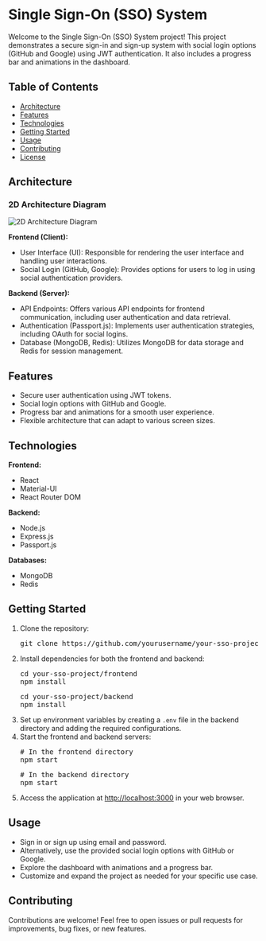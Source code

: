 
<h1>Single Sign-On (SSO) System</h1>
<p>Welcome to the Single Sign-On (SSO) System project! This project demonstrates a secure sign-in and sign-up
        system with social login options (GitHub and Google) using JWT authentication. It also includes a progress bar
        and animations in the dashboard.</p>
<h2>Table of Contents</h2>
    <ul>
        <li><a href="#architecture">Architecture</a></li>
        <li><a href="#features">Features</a></li>
        <li><a href="#technologies">Technologies</a></li>
        <li><a href="#getting-started">Getting Started</a></li>
        <li><a href="#usage">Usage</a></li>
        <li><a href="#contributing">Contributing</a></li>
        <li><a href="#license">License</a></li>
    </ul>
<h2 id="architecture">Architecture</h2>
<h3>2D Architecture Diagram</h3>
<img src="https://i.ibb.co/bFFMRZb/Screenshot-from-2023-09-23-12-28-05.png" alt="2D Architecture Diagram">
<p>
  <strong>Frontend (Client):</strong>
</p>
<ul>
 <li>User Interface (UI): Responsible for rendering the user interface and handling user interactions.</li>
 <li>Social Login (GitHub, Google): Provides options for users to log in using social authentication providers.
 </li>
</ul>

<p>
 <strong>Backend (Server):</strong>
</p>
    <ul>
        <li>API Endpoints: Offers various API endpoints for frontend communication, including user authentication and
            data retrieval.</li>
        <li>Authentication (Passport.js): Implements user authentication strategies, including OAuth for social logins.
        </li>
        <li>Database (MongoDB, Redis): Utilizes MongoDB for data storage and Redis for session management.</li>
    </ul>

<h2 id="#features">Features</h2>
    <ul>
        <li>Secure user authentication using JWT tokens.</li>
        <li>Social login options with GitHub and Google.</li>
        <li>Progress bar and animations for a smooth user experience.</li>
        <li>Flexible architecture that can adapt to various screen sizes.</li>
    </ul>

<h2 id="#technologies">Technologies</h2>
<p>
        <strong>Frontend:</strong>
</p>
<ul>
        <li>React</li>
        <li>Material-UI</li>
        <li>React Router DOM</li>
</ul>

<p>
        <strong>Backend:</strong>
</p>
    <ul>
        <li>Node.js</li>
        <li>Express.js</li>
        <li>Passport.js</li>
    </ul>

<p>
        <strong>Databases:</strong>
</p>
    <ul>
        <li>MongoDB</li>
        <li>Redis</li>
    </ul>

<h2 id="#getting-started">Getting Started</h2>
    <ol>
        <li>Clone the repository:
            <pre>git clone https://github.com/yourusername/your-sso-project.git</pre>
        </li>
        <li>Install dependencies for both the frontend and backend:
<pre>cd your-sso-project/frontend<br>npm install</pre>
<pre>cd your-sso-project/backend<br>npm install</pre>
        </li>
        <li>Set up environment variables by creating a <code>.env</code> file in the backend directory and adding the
            required configurations.</li>
        <li>Start the frontend and backend servers:
            <pre># In the frontend directory
npm start</pre>
<pre># In the backend directory
npm start</pre>
        </li>
        <li>Access the application at <a href="http://localhost:3000">http://localhost:3000</a> in your web browser.
        </li>
    </ol>

<h2 id="#usage">Usage</h2>
    <ul>
        <li>Sign in or sign up using email and password.</li>
        <li>Alternatively, use the provided social login options with GitHub or Google.</li>
        <li>Explore the dashboard with animations and a progress bar.</li>
        <li>Customize and expand the project as needed for your specific use case.</li>
    </ul>

<h2 id="#contributing">Contributing</h2>
    <p>Contributions are welcome! Feel free to open issues or pull requests for improvements, bug fixes, or new
        features.</p>
